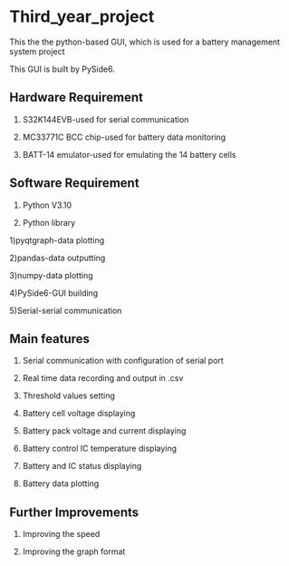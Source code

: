 # Third_year_project
This the the python-based GUI, which is used for a battery management system project

This GUI is built by PySide6.

## Hardware Requirement
1. S32K144EVB-used for serial communication

2. MC33771C BCC chip-used for battery data monitoring

3. BATT-14 emulator-used for emulating the 14 battery cells

## Software Requirement
1. Python V3.10

2. Python library

 1)pyqtgraph-data plotting

 2)pandas-data outputting

 3)numpy-data plotting

 4)PySide6-GUI building

 5)Serial-serial communication
 
## Main features
1. Serial communication with configuration of serial port

2. Real time data recording and output in .csv

3. Threshold values setting

4. Battery cell voltage displaying

5. Battery pack voltage and current displaying

6. Battery control IC temperature displaying

7. Battery and IC status displaying

8. Battery data plotting

## Further Improvements
1. Improving the speed

2. Improving the graph format
